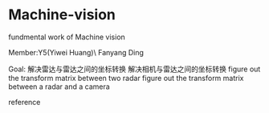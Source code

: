 # Machine-vision
fundmental work of Machine vision

Member:Y5(Yiwei Huang)\ Fanyang Ding

Goal:
解决雷达与雷达之间的坐标转换
解决相机与雷达之间的坐标转换
figure out the transform matrix between two radar
figure out the transform matrix between a radar and a camera









reference
